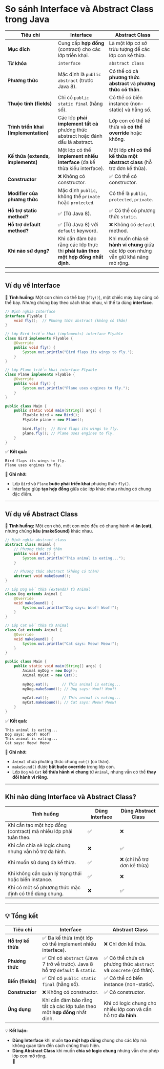 # **So sánh Interface và Abstract Class trong Java**  

| **Tiêu chí**           | **Interface** | **Abstract Class** |
|-----------------------|--------------|--------------------|
| **Mục đích**         | Cung cấp **hợp đồng** (contract) cho các lớp triển khai. | Là một lớp cơ sở trừu tượng để các lớp con kế thừa. |
| **Từ khóa**          | `interface` | `abstract class` |
| **Phương thức**      | Mặc định là `public abstract` (trước Java 8). | Có thể có cả **phương thức abstract** và **phương thức có thân**. |
| **Thuộc tính (fields)** | Chỉ có `public static final` (hằng số). | Có thể có biến instance (non-static) và hằng số. |
| **Trình triển khai (Implementation)** | Các lớp **phải implement tất cả** phương thức abstract hoặc đánh dấu là abstract. | Lớp con có thể kế thừa và **có thể override** hoặc không. |
| **Kế thừa (extends, implements)** | Một lớp có thể **implement nhiều interface** (đa kế thừa kiểu interface). | Một lớp **chỉ có thể kế thừa một abstract class** (hỗ trợ đơn kế thừa). |
| **Constructor** | ❌ Không có constructor. | ✅ Có thể có constructor. |
| **Modifier của phương thức** | Mặc định `public`, không thể `private` hoặc `protected`. | Có thể là `public`, `protected`, `private`. |
| **Hỗ trợ static method?** | ✅ (Từ Java 8). | ✅ Có thể có phương thức `static`. |
| **Hỗ trợ default method?** | ✅ (Từ Java 8) với `default` keyword. | ❌ Không có `default` method. |
| **Khi nào sử dụng?** | Khi cần đảm bảo rằng các lớp thực thi **phải tuân theo một hợp đồng nhất định**. | Khi muốn chia sẻ **hành vi chung** giữa các lớp con nhưng vẫn giữ khả năng mở rộng. |

---

## **Ví dụ về Interface**
📌 **Tình huống:** Một con chim có thể bay (`fly()`), một chiếc máy bay cũng có thể bay. Nhưng chúng bay theo cách khác nhau, vì thế ta dùng **interface**.

```java
// Định nghĩa Interface
interface Flyable {
    void fly();  // Phương thức abstract (không có thân)
}

// Lớp Bird triển khai (implements) interface Flyable
class Bird implements Flyable {
    @Override
    public void fly() {
        System.out.println("Bird flaps its wings to fly.");
    }
}

// Lớp Plane triển khai interface Flyable
class Plane implements Flyable {
    @Override
    public void fly() {
        System.out.println("Plane uses engines to fly.");
    }
}

public class Main {
    public static void main(String[] args) {
        Flyable bird = new Bird();
        Flyable plane = new Plane();
        
        bird.fly();  // Bird flaps its wings to fly.
        plane.fly(); // Plane uses engines to fly.
    }
}
```
✅ **Kết quả:**  
```
Bird flaps its wings to fly.  
Plane uses engines to fly.  
```
📌 **Ghi nhớ:**  
- Lớp `Bird` và `Plane` **buộc phải triển khai** phương thức `fly()`.  
- Interface giúp **tạo hợp đồng** giữa các lớp khác nhau nhưng có chung đặc điểm.  

---

## **Ví dụ về Abstract Class**
📌 **Tình huống:** Một con chó, một con mèo đều có chung hành vi **ăn (eat)**, nhưng chúng **kêu (makeSound)** khác nhau.  

```java
// Định nghĩa abstract class
abstract class Animal {
    // Phương thức có thân
    public void eat() {
        System.out.println("This animal is eating...");
    }

    // Phương thức abstract (không có thân)
    abstract void makeSound();
}

// Lớp Dog kế thừa (extends) từ Animal
class Dog extends Animal {
    @Override
    void makeSound() {
        System.out.println("Dog says: Woof! Woof!");
    }
}

// Lớp Cat kế thừa từ Animal
class Cat extends Animal {
    @Override
    void makeSound() {
        System.out.println("Cat says: Meow! Meow!");
    }
}

public class Main {
    public static void main(String[] args) {
        Animal myDog = new Dog();
        Animal myCat = new Cat();
        
        myDog.eat();      // This animal is eating...
        myDog.makeSound(); // Dog says: Woof! Woof!
        
        myCat.eat();      // This animal is eating...
        myCat.makeSound(); // Cat says: Meow! Meow!
    }
}
```
✅ **Kết quả:**  
```
This animal is eating...  
Dog says: Woof! Woof!  
This animal is eating...  
Cat says: Meow! Meow!  
```
📌 **Ghi nhớ:**  
- `Animal` chứa phương thức chung `eat()` (có thân).  
- `makeSound()` được **bắt buộc override** trong lớp con.  
- Lớp `Dog` và `Cat` **kế thừa hành vi chung** từ `Animal`, nhưng vẫn có thể **thay đổi hành vi riêng**.

---

## **Khi nào dùng Interface và Abstract Class?**
| **Tình huống** | **Dùng Interface** | **Dùng Abstract Class** |
|---------------|------------------|------------------|
| Khi cần tạo một hợp đồng (contract) mà nhiều lớp phải tuân theo. | ✅ | ❌ |
| Khi cần chia sẻ logic chung nhưng vẫn hỗ trợ đa hình. | ❌ | ✅ |
| Khi muốn sử dụng đa kế thừa. | ✅ | ❌ (chỉ hỗ trợ đơn kế thừa) |
| Khi không cần quản lý trạng thái hoặc biến instance. | ✅ | ❌ |
| Khi có một số phương thức mặc định có thể dùng chung. | ❌ | ✅ |

---

## **💡 Tổng kết**
| **Tiêu chí** | **Interface** | **Abstract Class** |
|-------------|-------------|----------------|
| **Hỗ trợ kế thừa** | ✅ Đa kế thừa (một lớp có thể implement nhiều interface). | ❌ Chỉ đơn kế thừa. |
| **Phương thức** | ✅ Chỉ có `abstract` (Java 7 trở về trước). Java 8 hỗ trợ `default` & `static`. | ✅ Có thể chứa cả phương thức `abstract` và `concrete` (có thân). |
| **Biến (fields)** | ✅ Chỉ có `public static final` (hằng số). | ✅ Có thể có biến instance (non-static). |
| **Constructor** | ❌ Không có constructor. | ✅ Có constructor. |
| **Ứng dụng** | Khi cần đảm bảo rằng tất cả các lớp tuân theo một **hợp đồng** nhất định. | Khi có logic chung cho nhiều lớp con và cần hỗ trợ **đa hình**. |

💡 **Kết luận:**  
- **Dùng Interface** khi muốn **tạo một hợp đồng** chung cho các lớp mà không quan tâm đến cách chúng thực hiện.  
- **Dùng Abstract Class** khi muốn **chia sẻ logic chung** nhưng vẫn cho phép lớp con mở rộng.  
🚀